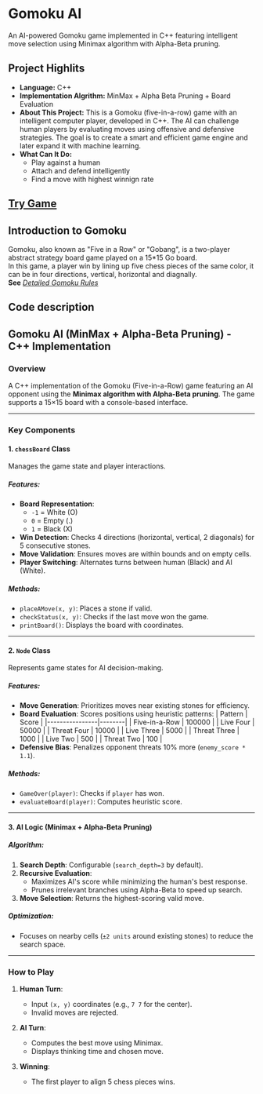 # **Gomoku AI**
An AI-powered Gomoku game implemented in C++ featuring intelligent move selection using Minimax algorithm with Alpha-Beta pruning. 
## Project Highlits
- **Language:** C++
- **Implementation Algrithm:** MinMax + Alpha Beta Pruning + Board Evaluation
- **About This Project:** This is a Gomoku (five-in-a-row) game with an intelligent computer player, developed in C++. The AI can challenge human players by evaluating moves using offensive and defensive strategies. The goal is to create a smart and efficient game engine and later expand it with machine learning.
- **What Can It Do:**
  - Play against a human  
  - Attach and defend intelligently
  - Find a move with highest winnign rate
## **[Try Game](https://leotao0608.github.io/Gomoku-machine-learning-AI/)**
## Introduction to Gomoku
Gomoku, also known as "Five in a Row" or "Gobang", is a two-player abstract strategy board game played on a 15*15 Go board.  
In this game, a player win by lining up five chess pieces of the same color, it can be in four directions, vertical, horizontal and 
diagnally.  
**See** *[Detailed Gomoku Rules](https://en.wikipedia.org/wiki/Gomoku)*

## Code description
## Gomoku AI (MinMax + Alpha-Beta Pruning) - C++ Implementation

### Overview
A C++ implementation of the Gomoku (Five-in-a-Row) game featuring an AI opponent using the **Minimax algorithm with Alpha-Beta pruning**. The game supports a 15×15 board with a console-based interface.

---

### Key Components

#### 1. `chessBoard` Class
Manages the game state and player interactions.

##### Features:
- **Board Representation**:  
  - `-1` = White (O)  
  - `0` = Empty (.)  
  - `1` = Black (X)  
- **Win Detection**: Checks 4 directions (horizontal, vertical, 2 diagonals) for 5 consecutive stones.
- **Move Validation**: Ensures moves are within bounds and on empty cells.
- **Player Switching**: Alternates turns between human (Black) and AI (White).

##### Methods:
- `placeAMove(x, y)`: Places a stone if valid.
- `checkStatus(x, y)`: Checks if the last move won the game.
- `printBoard()`: Displays the board with coordinates.

---

#### 2. `Node` Class
Represents game states for AI decision-making.

##### Features:
- **Move Generation**: Prioritizes moves near existing stones for efficiency.
- **Board Evaluation**: Scores positions using heuristic patterns:
  | Pattern        | Score  |
  |----------------|--------|
  | Five-in-a-Row  | 100000 |
  | Live Four      | 50000  |
  | Threat Four    | 10000  |
  | Live Three     | 5000   |
  | Threat Three   | 1000   |
  | Live Two       | 500    |
  | Threat Two     | 100    |
- **Defensive Bias**: Penalizes opponent threats 10% more (`enemy_score * 1.1`).

##### Methods:
- `GameOver(player)`: Checks if `player` has won.
- `evaluateBoard(player)`: Computes heuristic score.

---

#### 3. AI Logic (Minimax + Alpha-Beta Pruning)
##### Algorithm:
1. **Search Depth**: Configurable (`search_depth=3` by default).
2. **Recursive Evaluation**:
   - Maximizes AI's score while minimizing the human's best response.
   - Prunes irrelevant branches using Alpha-Beta to speed up search.
3. **Move Selection**: Returns the highest-scoring valid move.

##### Optimization:
- Focuses on nearby cells (`±2 units` around existing stones) to reduce the search space.

---

### How to Play
1. **Human Turn**:  
   - Input `(x, y)` coordinates (e.g., `7 7` for the center).  
   - Invalid moves are rejected.  

2. **AI Turn**:  
   - Computes the best move using Minimax.  
   - Displays thinking time and chosen move.  

3. **Winning**:  
   - The first player to align 5 chess pieces wins.  
